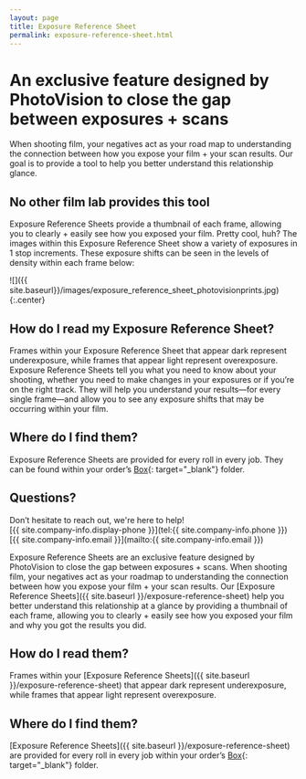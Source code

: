 ```yaml
---
layout: page
title: Exposure Reference Sheet
permalink: exposure-reference-sheet.html
---
```


# An exclusive feature designed by PhotoVision to close the gap between exposures + scans  

When shooting film, your negatives act as your road map to understanding the connection between how you expose your film + your scan results. Our goal is to provide a tool to help you better understand this relationship glance.  

## No other film lab provides this tool

Exposure Reference Sheets provide a thumbnail of each frame, allowing you to clearly + easily see how you exposed your film. Pretty cool, huh? The images within this Exposure Reference Sheet show a variety of exposures in 1 stop increments. These exposure shifts can be seen in the levels of density within each frame below:

![]({{ site.baseurl}}/images/exposure_reference_sheet_photovisionprints.jpg){:.center}

## How do I read my Exposure Reference Sheet?  

Frames within your Exposure Reference Sheet that appear dark represent underexposure, while frames that appear light represent overexposure. Exposure Reference Sheets tell you what you need to know about your shooting, whether you need to make changes in your exposures or if you’re on the right track. They will help you understand your results—for every single frame—and allow you to see any exposure shifts that may be occurring within your film. 

## Where do I find them?  

Exposure Reference Sheets are provided for every roll in every job. They can be found within your order’s [Box](http://box.com){: target="_blank"} folder. 

## Questions?  
Don’t hesitate to reach out, we're here to help!  
[{{ site.company-info.display-phone }}](tel:{{ site.company-info.phone }})  
[{{ site.company-info.email }}](mailto:{{ site.company-info.email }})





Exposure Reference Sheets are an exclusive feature designed by PhotoVision to close the gap between exposures + scans. When shooting film, your negatives act as your roadmap to understanding the connection between how you expose your film + your scan results. Our [Exposure Reference Sheets]({{ site.baseurl }}/exposure-reference-sheet) help you better understand this relationship at a glance by providing a thumbnail of each frame, allowing you to clearly + easily see how you exposed your film and why you got the results you did.

## How do I read them?
Frames within your [Exposure Reference Sheets]({{ site.baseurl }}/exposure-reference-sheet) that appear dark represent underexposure, while frames that appear light represent overexposure. 

## Where do I find them?  

[Exposure Reference Sheets]({{ site.baseurl }}/exposure-reference-sheet) are provided for every roll in every job within your order’s [Box](http://box.com){: target="_blank"} folder.